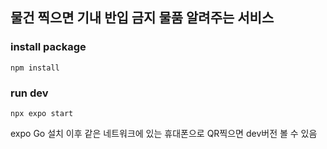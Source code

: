 ## 물건 찍으면 기내 반입 금지 물품 알려주는 서비스

### install package
```
npm install
```
### run dev
```
npx expo start
```
expo Go 설치 이후 같은 네트워크에 있는 휴대폰으로 QR찍으면 dev버전 볼 수 있음
